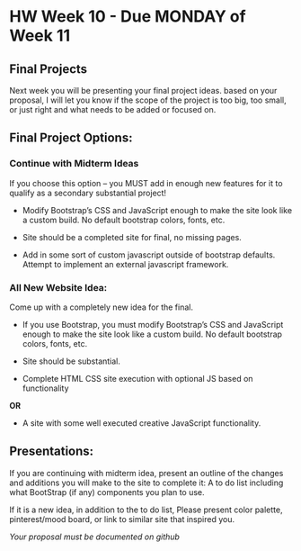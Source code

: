 # HW Week 10 - Due MONDAY of Week 11

## Final Projects

Next week you will be presenting your final project ideas. based on your proposal, I will let you know if the scope of the project is too big, too small, or just right and what needs to be added or focused on.

## Final Project Options:

### Continue with Midterm Ideas

If you choose this option – you MUST add in enough new features for it to qualify as a secondary substantial project!

- Modify Bootstrap’s CSS and JavaScript enough to make the site look like a custom build. No default bootstrap colors, fonts, etc.

- Site should be a completed site for final, no missing pages.

- Add in some sort of custom javascript outside of bootstrap defaults. Attempt to implement an external javascript framework.

### All New Website Idea:

Come up with a completely new idea for the final.

- If you use Bootstrap, you must modify Bootstrap’s CSS and JavaScript enough to make the site look like a custom build. No default bootstrap colors, fonts, etc.

- Site should be substantial.

- Complete HTML CSS site execution with optional JS based on functionality

**OR**

- A site with some well executed creative JavaScript functionality.

## Presentations:

If you are continuing with midterm idea, present an outline of the changes and additions you will make to the site to complete it:
A to do list including what BootStrap (if any) components you plan to use.

If it is a new idea, in addition to the to do list, Please present color palette, pinterest/mood board, or link to similar site that inspired you.

_Your proposal must be documented on github_
